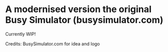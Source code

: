 # A modernised version the original Busy Simulator (busysimulator.com)

Currently WIP!

Credits:
BusySimulator.com for idea and logo